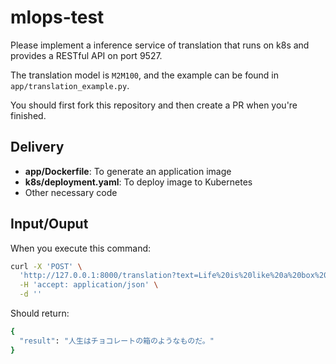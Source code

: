 # mlops-test
Please implement a inference service of translation that runs on k8s and provides a RESTful API on port 9527.

The translation model is `M2M100`, and the example can be found in `app/translation_example.py`.

You should first fork this repository and then create a PR when you're finished.


## Delivery
- **app/Dockerfile**: To generate an application image
- **k8s/deployment.yaml**: To deploy image to Kubernetes
- Other necessary code

## Input/Ouput

When you execute this command:
```bash
curl -X 'POST' \
  'http://127.0.0.1:8000/translation?text=Life%20is%20like%20a%20box%20of%20chocolates.&source_language=en&target_language=ja' \
  -H 'accept: application/json' \
  -d ''
```

Should return:
```bash
{
  "result": "人生はチョコレートの箱のようなものだ。"
}
```

